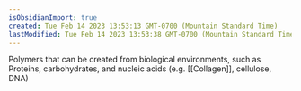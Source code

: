 ```yaml
---
isObsidianImport: true
created: Tue Feb 14 2023 13:53:13 GMT-0700 (Mountain Standard Time)
lastModified: Tue Feb 14 2023 13:53:38 GMT-0700 (Mountain Standard Time)
---
```

Polymers that can be created from biological environments, such as Proteins, carbohydrates, and nucleic acids (e.g. [[Collagen]], cellulose, DNA)

